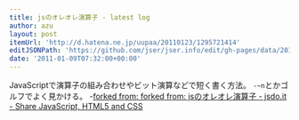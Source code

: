 ```yaml
---
title: jsのオレオレ演算子 - latest log
author: azu
layout: post
itemUrl: 'http://d.hatena.ne.jp/uupaa/20110123/1295721414'
editJSONPath: 'https://github.com/jser/jser.info/edit/gh-pages/data/2011/01/index.json'
date: '2011-01-09T07:32:00+00:00'
---
```

JavaScriptで演算子の組み合わせやビット演算などで短く書く方法。
`-~n`とかゴルフでよく見かける。
-[forked from: forked from: jsのオレオレ演算子 - jsdo.it - Share JavaScript, HTML5 and CSS](http://jsdo.it/monjudoh/rC57 "forked from: forked from: jsのオレオレ演算子 - jsdo.it - Share JavaScript, HTML5 and CSS")
